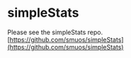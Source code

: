 simpleStats
===========

Please see the simpleStats repo.  
[https://github.com/smuos/simpleStats](https://github.com/smuos/simpleStats)
